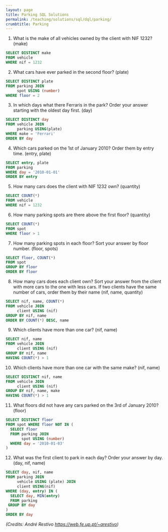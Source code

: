 ```yaml
---
layout: page
title: Parking SQL Solutions
permalink: /teaching/solutions/sql/dql/parking/
crumbtitle: Parking
---
```


1. What is the make of all vehicles owned by the client with NIF 1232? (make)
```sql
SELECT DISTINCT make
FROM vehicle
WHERE nif = 1232
```
2. What cars have ever parked in the second floor? (plate)
```sql
SELECT DISTINCT plate
FROM parking JOIN
     spot USING (number)
WHERE floor = 2
```
3. In which days what there Ferraris in the park? Order your answer starting with the oldest day first. (day)
```sql
SELECT DISTINCT day
FROM vehicle JOIN
     parking USING(plate)
WHERE make = 'Ferrari'
ORDER BY day
```
4. Which cars parked on the 1st of January 2010? Order them by entry time. (entry, plate)
```sql
SELECT entry, plate
FROM parking
WHERE day = '2010-01-01'
ORDER BY entry
```
5. How many cars does the client with NIF 1232 own? (quantity)
```sql
SELECT COUNT(*)
FROM vehicle
WHERE nif = 1232
```
6. How many parking spots are there above the first floor? (quantity)
```sql
SELECT COUNT(*)
FROM spot
WHERE floor > 1
```
7. How many parking spots in each floor? Sort your answer by floor number. (floor, spots)
```sql
SELECT floor, COUNT(*)
FROM spot
GROUP BY floor
ORDER BY floor
```
8. How many cars does each client own? Sort your answer from the client with more cars to the one with less cars. If two clients have the same number of cars, order them by their name (nif, name, quantity)
```sql
SELECT nif, name, COUNT(*)
FROM vehicle JOIN
     client USING (nif)
GROUP BY nif, name
ORDER BY COUNT(*) DESC, name
```
9. Which clients have more than one car? (nif, name)
```sql
SELECT nif, name
FROM vehicle JOIN
     client USING (nif)
GROUP BY nif, name
HAVING COUNT(*) > 1
```
10. Which clients have more than one car with the same make? (nif, name)
```sql
SELECT DISTINCT nif, name
FROM vehicle JOIN
     client USING (nif)
GROUP BY nif, name, make
HAVING COUNT(*) > 1
```
11. What floors did not have any cars parked on the 3rd of January 2010? (floor)
```sql
SELECT DISTINCT floor
FROM spot WHERE floor NOT IN (
  SELECT floor
  FROM parking JOIN
       spot USING (number)
  WHERE day = '2010-01-03'
)
```
12. What was the first client to park in each day? Order your answer by day. (day, nif, name)
```sql
SELECT day, nif, name
FROM parking JOIN
     vehicle USING (plate) JOIN
     client USING(nif)
WHERE (day, entry) IN (
  SELECT day, MIN(entry)
  FROM parking
 GROUP BY day
)
ORDER BY day     
```
*(Credits: André Restivo https://web.fe.up.pt/~arestivo)*